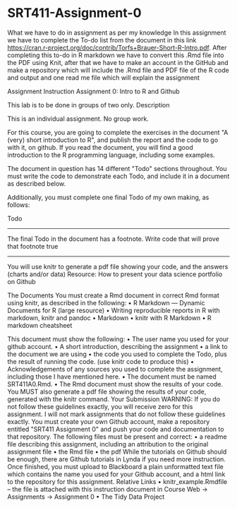 # SRT411-Assignment-0

What we have to do in assignment as per my knowledge
In this assignment we have to complete the To-do list from the document in this link https://cran.r-project.org/doc/contrib/Torfs+Brauer-Short-R-Intro.pdf. After completing this to-do in R markdown we have to convert this .Rmd file into the PDF using Knit, after that we have to make an account in the GitHub and make a repository which will include the .Rmd file and PDF file of the R code and output and one read me file which will explain the assignment

Assignment Instruction
Assignment 0: Intro to R and Github

This lab is to be done in groups of two only.
Description


This is an individual assignment. No group work.

For this course, you are going to complete the exercises in the document "A (very) short introduction to R", and publish the report and the code to go with it, on github. If you read the document, you will find a good introduction to the R programming language, including some examples.

The document in question has 14 different "Todo" sections throughout. You must write the code to demonstrate each Todo, and include it in a document as described below.

Additionally, you must complete one final Todo of my own making, as follows:

Todo
________________________________________
The final Todo in the document has a footnote. Write code that will prove that footnote true
________________________________________
You will use knitr to generate a pdf file showing your code, and the answers (charts and/or data)
Resource:
How to present your data science portfolio on Github

The Documents
You must create a Rmd document in correct Rmd format using knitr, as described in the following:
•	R Markdown — Dynamic Documents for R (large resource)
•	Writing reproducible reports in R with markdown, knitr and pandoc
•	Markdown
•	knitr with R Markdown
•	R markdown cheatsheet

This document must show the following:
•	The user name you used for your github account.
•	A short introduction, describing the assignment
•	a link to the document we are using
•	the code you used to complete the Todo, plus the result of running the code. (use knitr code to produce this)
•	Acknowledgements of any sources you used to complete the assignment, including those I have mentioned here.
•	The document must be named SRT411A0.Rmd.
•	The Rmd document must show the results of your code.
You MUST also generate a pdf file showing the results of your code, generated with the knitr command.
Your Submission
WARNING: If you do not follow these guidelines exactly, you will receive zero for this assignment. I will not mark assignments that do not follow these guidelines exactly.
You must create your own Github account, make a repository entitled "SRT411 Assignment 0" and push your code and documentation to that repository.
The following files must be present and correct:
•	a readme file describing this assignment, including an attribution to the original assignment file
•	the Rmd file
•	the pdf
While the tutorials on Github should be enough, there are Github tutorials in Lynda if you need more instruction.
Once finished, you must upload to Blackboard a plain unformatted text file which contains the name you used for your Github account, and a html link to the repository for this assignment.
Relative Links
•	knitr_example.Rmdfile – the file is attached with this instruction document in Course Web -> Assignments -> Assignment 0
•	 The Tidy Data Project

